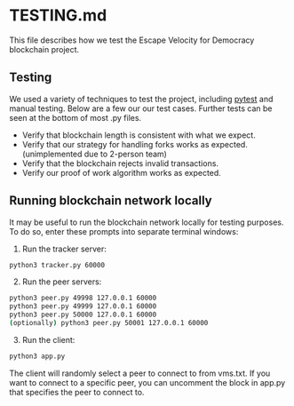 # TESTING.md

This file describes how we test the Escape Velocity for Democracy blockchain project.

## Testing

We used a variety of techniques to test the project, including [pytest](https://docs.pytest.org/en/latest/) and manual testing. Below are a few our our test cases. Further tests can be seen at the bottom of most .py files.
- Verify that blockchain length is consistent with what we expect.
- Verify that our strategy for handling forks works as expected. (unimplemented due to 2-person team)
- Verify that the blockchain rejects invalid transactions.
- Verify our proof of work algorithm works as expected.


## Running blockchain network locally
It may be useful to run the blockchain network locally for testing purposes. To do so, enter these prompts into separate terminal windows:

1. Run the tracker server:
```bash
python3 tracker.py 60000
```

2. Run the peer servers:
```bash
python3 peer.py 49998 127.0.0.1 60000
python3 peer.py 49999 127.0.0.1 60000
python3 peer.py 50000 127.0.0.1 60000
(optionally) python3 peer.py 50001 127.0.0.1 60000
```

3. Run the client:
```bash
python3 app.py
```
The client will randomly select a peer to connect to from vms.txt. If you want to connect to a specific peer, you can uncomment the block in app.py that specifies the peer to connect to.




